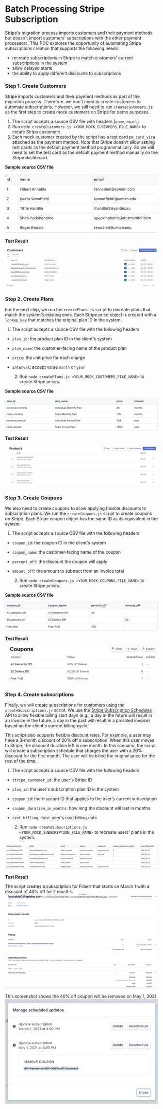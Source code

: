 # Batch Processing Stripe Subscription

Stripe's migration process imports customers and their payment methods but doesn't import customers' subscriptions with the other payment processors. This POC explores the opportunity of automating Stripe subscriptions creation that supports the following needs:

- recreate subscriptions in Stripe to match customers' current subscriptions in the system
- allow delayed starts
- the ability to apply different discounts to subscriptions

### Step 1. Create Customers

Stripe imports customers and their payment methods as part of the migration process. Therefore, we don't need to create customers to automate subscriptions. However, we still need to run `createCustomers.js` as the first step to create mock customers on Stripe for demo purposes.

1. The script accepts a source CSV file with headers [`name`, `email`]
2. Run `node createCustomers.js <YOUR_MOCK_CUSTOMERS_FILE_NAME>` to create Stripe customers.
3. Each mock customer created by the script has a test card `pm_card_visa` attached as the payment method. Note that Stripe doesn't allow setting test cards as the default payment method programmatically. So we will need to set the test card as the default payment method manually on the Stripe dashboard.

**Sample source CSV file**

![sample mock customer csv](docs/mock-customers-csv-preview.png)

**Test Result**

![create customers test result](docs/create-customers-test-result.png)

### Step 2. Create Plans

For the next step, we run the `createPlans.js` script to recreate plans that match the system's existing ones. Each Stripe price object is created with a `lookup_key` that matches the original plan ID in the system.

1. The script accepts a source CSV file with the following headers

- `plan_id`: the product plan ID in the client's system
- `plan_name`: the customer-facing name of the product plan
- `price`: the unit price for each charge
- `interval`: accept value `month` or `year`

  2. Run `node createPlans.js <YOUR_MOCK_CUSTOMERS_FILE_NAME>` to create Stripe prices.

**Sample source CSV file**

![sample mock plans csv](docs/mock-plans-csv-preview.png)

**Test Result**

![create plans test result](docs/create-plans-test-result.png)

### Step 3. Create Coupons

We also need to create coupons to allow applying flexible discounts to subscription plans. We run the `createCoupons.js` script to create coupons on Stripe. Each Stripe coupon object has the same ID as its equivalent in the system.

1. The script accepts a source CSV file with the following headers

- `coupon_id`: the coupon ID in the client's system
- `coupon_name`: the customer-facing name of the coupon
- `percent_off`: the discount the coupon will apply
- `amount_off`: the amount to subtract from an invoice total

  2. Run `node createCoupons.js <YOUR_MOCK_COUPONS_FILE_NAME>` to create Stripe prices.

**Sample source CSV file**

![sample mock coupons csv](docs/mock-coupons-csv-preview.png)

**Test Result**

![create coupons test result](docs/create-coupons-test-result.png)

### Step 4. Create subscriptions

Finally, we will create subscriptions for customers using the `createSubscriptions.js` script. We use the [Stripe Subscription Schedules](https://stripe.com/docs/api/subscription_schedules) API to allow flexible billing start days (e.g., a day in the future will result in an invoice in the future, a day in the past will result in a prorated invoice) based on the client's current billing cycle.

This script also supports flexible discount rates. For example, a user may have a 3-month discount of 20% off a subscription. When this user moves to Stripe, the discount duration left is one month. In this scenario, the script will create a subscription schedule that charges the user with a 20% discount for the first month. The user will be billed the original price for the rest of the time.

1. The script accepts a source CSV file with the following headers

- `stripe_customer_id`: the user's Stripe ID
- `plan_id`: the user's subscription plan ID in the system
- `coupon_id`: the discount ID that applies to the user's current subscription
- `coupon_duration_in_months`: how long the discount will last in months
- `next_billing_date`: user's next billing date

  2. Run `node createSubscriptions.js <YOUR_MOCK_SUBSCRIPTION_FILE_NAME>` to recreate users' plans in the system.

![sample mock subscriptions csv](docs/mock-subscriptions-csv-preview.png)

**Test Result**

The script creates a subscription for Filbert that starts on March 1 with a discount of 40% off for 2 months.
![create subscriptions test result](docs/create-subscriptions-test-result.png)

This screenshot shows the 40% off coupon will be removed on May 1, 2021
![create scheduled coupon test result](docs/create-scheduled-coupon.png)
